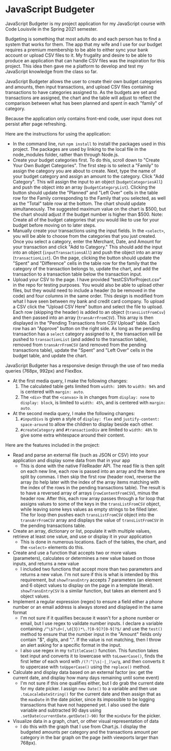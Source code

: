 # JavaScript Budgeter

JavaScript Budgeter is my project application for my JavaScript course with Code Louisvile in the Spring 2021 semester.

Budgeting is something that most adults do and each person has to find a system that works for them. The app that my wife and I use for our budget requires a premium membership to be able to either sync your bank account or upload CSV files to it. My frugality and desire to be able to produce an application that can handle CSV files was the inspiration for this project. This idea then gave me a platform to develop and test my JavaScript knowledge from the class so far.

JavaScript Budgeter allows the user to create their own budget categories and amounts, then input transactions, and upload CSV files containing transactions to have categories assigned to. As the budgets are set and transactions are assigned, the chart and the table will adjust to reflect the comparison between what has been planned and spent in each "family" of category.

Because the application only contains front-end code, user input does not persist after page refreshing. 

Here are the instructions for using the application:
* In the command line, run `npm install` to install the packages used in this project. The packages are used by linking to the local file in the node_modules folder, rather than through Node.js.
* Create your budget categories first. To do this, scroll down to "Create Your Own Budget Categories". The first step is to select a "Family" to assign the category you are about to create. Next, type the name of your budget category and assign an amount to the category. Click "Add Category". This will assign the input to an object (`budgetCategoriesAll`) and push the object into an array (`budgetCategoryList`). Clicking the button should update the "Planned" and "Left Over" cells in the table row for the Family corresponding to the Family that you selected, as well as the "Total" table row at the bottom. The chart should update simultaneously. The suggested maximum value on the chart is $500, but the chart should adjust if the budget number is higher than $500. Note: Create all of the budget categories that you would like to use for your budget before moving on to later steps.
* Manually create your transactions using the input fields. In the `<select>`, you will be able to choose from the categories that you just created. Once you select a category, enter the Merchant, Date, and Amount for your transaction and click "Add to Category." This should add the input into an object (`inputTransactionsAll`) and push the object into an array (`transactionList`). On the page, clicking the button should update the "Spent" and "Difference" cells in the table row for the family that the category of the transaction belongs to, update the chart, and add the transaction to a transaction table below the transaction input.
* Upload your CSV to the page. I have provided "testCSVforProject.csv" in the repo for testing purposes. You would also be able to upload other files, but they would need to include a header (to be removed in the code) and four columns in the same order. This design is modified from what I have seen between my bank and credit card company. To upload a CSV click the "Upload CSV Here" button and select the file to upload. Each row (skipping the header) is added to an object (`transListFromCsv`) and then passed into an array (`transArrFromCSV`). This array is then displayed in the "Pending Transactions from CSV Upload" table. Each row has an "Approve" button on the right side. As long as the pending transaction has a `select` category assigned to it, the transaction will be pushed to `transactionList` (and added to the transaction table), removed from `transArrFromCSV` (and removed from the pending transactions table), update the "Spent" and "Left Over" cells in the budget table, and update the chart. 

JavaScript Budgeter has a responsive design through the use of two media queries (768px, 992px) and FlexBox.
* At the first media query, I make the following changes:
    1. The calculated table gets limited from `width: 100%` to `width: 94%` and is centered with `margin: auto`.
    2. The `<div>` that the `<canvas>` is in changes from `display: none` to `display: block`, is limited to `width: 45%`, and is centered with `margin: auto`.
* At the second media query, I make the following changes:
    1. `#inputDivs` is given a style of `display: flex` and `justify-content: space-around` to allow the children to display beside each other.
    2. `#createCategory` and `#transactionDiv` are limited to `width: 48%` to give some extra whitespace around their content.

Here are the features included in the project:
* Read and parse an external file (such as JSON or CSV) into your application and display some data from that in your app
    * This is done with the native FileReader API. The read file is then split on each new line, each row is passed into an array and the items are split by commas. I then skip the first row (header row), reverse the array (to help later with the index of the array items matching with the index of the rows in the pending transactions table). The result is to have a reversed array of arrays (`rowContentFromCSV`), minus the header row. After this, each row array passes through a for loop that assigns values to some of the keys in the `transListFromCSV` object, while leaving some keys values as empty strings to be filled later. The for loop then pushes each `transListFromCSV` object into the `transArrFromCSV` array and displays the value of `transListFromCSV` in the pending transactions table.
* Create an array, dictionary or list, populate it with multiple values, retrieve at least one value, and use or display it in your application
    * This is done in numerous locations. Each of the tables, the chart, and the `<select>` elements do this.
* Create and use a function that accepts two or more values (parameters), calculates or determines a new value based on those inputs, and returns a new value
    * I included two functions that accept more than two parameters and returns a new value. I'm not sure if this is what is intended by this requirement, but `showTransEntry` accepts 7 parameters (an element and 6 object values to display on the page in a template literal). `showTransEntryCSV` is a similar function, but takes an element and 5 object values.
* Implement a regular expression (regex) to ensure a field either a phone number or an email address is always stored and displayed in the same format
    * I'm not sure if it qualifies because it wasn't for a phone number or email, but I use regex to vaildate number inputs. I declare a variable containing `/^\$?\d+(,\d{3})*\.?[0-9]?[0-9]?$/` and use the `test()` method to ensure that the number input in the "Amount" fields only contain "$", digits, and ".". If the value is not matching, then I throw an alert asking for a specific format in the input.
    * I also use regex in my `toTitleCase()` function. This function takes text input and converts it to lowercase with `toLowerCase()`, finds the first letter of each word with `/(?:^|\s|-|_)\w/g`, and then converts it to uppercase with `toUpperCase()` using the `replace()` method.
* Calculate and display data based on an external factor (ex: get the current date, and display how many days remaining until some event)
    * I'm not sure if this one qualifies either, but I do grab the current date for my date picker. I assign `new Date()` to a variable and then use `.toLocaleDateString()` for the current date and then assign that as the `maxDate` in the date picker, since its impossible to be logging transactions that have not happened yet. I also used the date variable and subtracted 90 days using `.setDate(currentDate.getDate()-90)` for the `minDate` for the picker.
* Visualize data in a graph, chart, or other visual representation of data
    * I do this with the graph that I use from Chart.js. I display the budgeted amounts per category and the transactions amount per category in the bar graph on the page (with viewports larger than 768px).